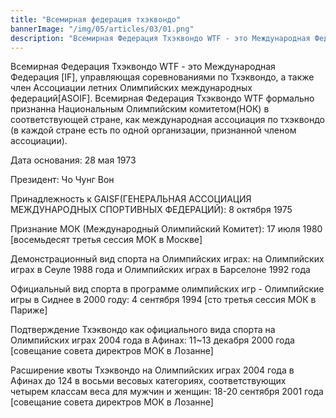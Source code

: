 ```yaml
---
title: "Всемирная федерация тхэквондо"
bannerImage: "/img/05/articles/03/01.png"
description: "Всемирная Федерация Тхэквондо WTF - это Международная Федерация[IF], управляющая соревнованиями по Тхэквондо, а также член Ассоциации летних Олимпийских международных федераций[ASOIF]. Всемирная Федерация Тхэквондо WTF формально признанна Национальным Олимпийским комитетом(НОК) в соответствующей стране, как международная ассоциация по тхэквондо (в каждой стране есть по одной организации, признанной членом ассоциации)."
---
```


Всемирная Федерация Тхэквондо WTF - это Международная Федерация [IF], управляющая соревнованиями по Тхэквондо, а также член Ассоциации летних Олимпийских международных федераций[ASOIF]. Всемирная Федерация Тхэквондо WTF формально признанна Национальным Олимпийским комитетом(НОК) в соответствующей стране, как международная ассоциация по тхэквондо (в каждой стране есть по одной организации, признанной членом ассоциации).

Дата основания: 28 мая 1973

Президент: Чо Чунг Вон

Принадлежность к GAISF(ГЕНЕРАЛЬНАЯ АССОЦИАЦИЯ МЕЖДУНАРОДНЫХ СПОРТИВНЫХ ФЕДЕРАЦИЙ): 8 октября 1975

Признание МОК (Международный Олимпийский Комитет): 17 июля 1980 [восемьдесят третья сессия МОК в Москве]

Демонстрационный вид спорта на Олимпийских играх: на Олимпийских играх в Сеуле 1988 года и Олимпийских играх в Барселоне 1992 года

Официальный вид спорта в программе олимпийских игр - Олимпийские игры в Сиднее в 2000 году: 4 сентября 1994 [сто третья сессия МОК в Париже]

Подтверждение Тхэквондо как официального вида спорта на Олимпийских играх 2004 года в Афинах: 11~13 декабря 2000 года [совещание совета директров МОК в Лозанне]

Расширение квоты Тхэквондо на Олимпийских играх 2004 года в Афинах до 124 в восьми весовых категориях, соответствующих четырем классам веса для мужчин и женщин: 18-20 сентября 2001 года [совещание совета директров МОК в Лозанне]
